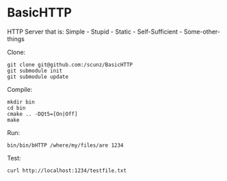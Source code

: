 BasicHTTP
=========

HTTP Server that is: Simple - Stupid - Static - Self-Sufficient - Some-other-things

Clone:

    git clone git@github.com:/scunz/BasicHTTP
    git submodule init
    git submodule update

Compile:

    mkdir bin
    cd bin
    cmake .. -DQt5=[On|Off]
    make

Run:

    bin/bin/bHTTP /where/my/files/are 1234


Test:

    curl http://localhost:1234/testfile.txt
